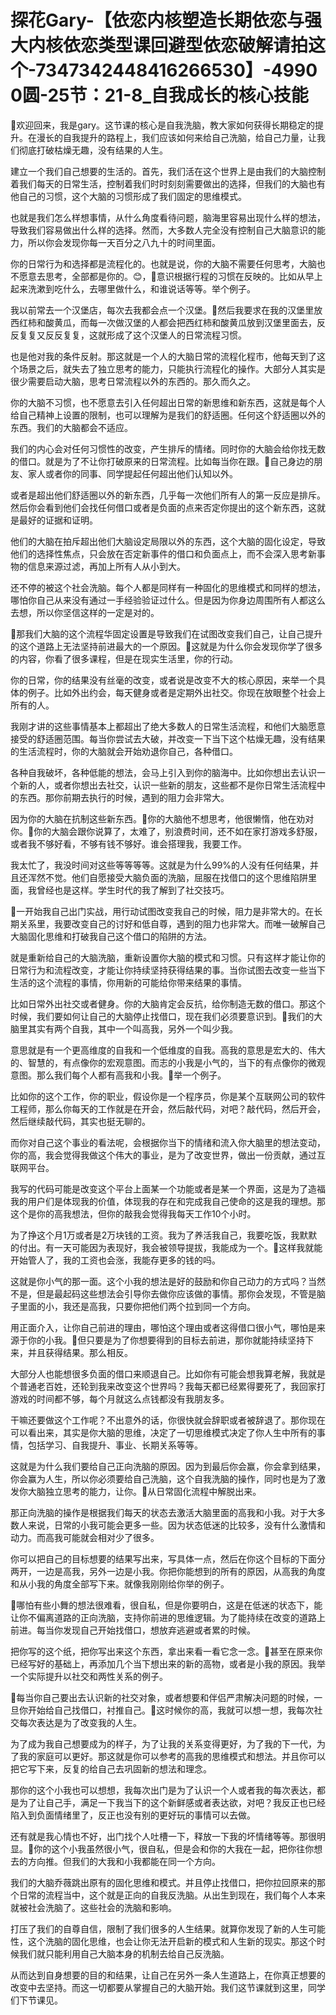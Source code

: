 # 探花Gary-【依恋内核塑造长期依恋与强大内核依恋类型课回避型依恋破解请拍这个-7347342448416266530】-49900圆-25节：21-8_自我成长的核心技能

🎼欢迎回来，我是gary。这节课的核心是自我洗脑，教大家如何获得长期稳定的提升。在漫长的自我提升的路程上，我们应该如何来给自己洗脑，给自己力量，让我们彻底打破枯燥无趣，没有结果的人生。

建立一个我们自己想要的生活的。首先，我们活在这个世界上是由我们的大脑控制着我们每天的日常生活，控制着我们时时刻刻需要做出的选择，但我们的大脑也有他自己的习惯，这个大脑的习惯形成了我们固定的思维模式。

也就是我们怎么样想事情，从什么角度看待问题，脑海里容易出现什么样的想法，导致我们容易做出什么样的选择。然而，大多数人完全没有控制自己大脑意识的能力，所以你会发现你每一天百分之八九十的时间里面。

你的日常行为和选择都是流程化的。也就是说，你的大脑不需要任何思考，大脑也不愿意去思考，全部都是你的。😊，🎼意识根据行程的习惯在反映的。比如从早上起来洗漱到吃什么，去哪里做什么，和谁说话等等。举个例子。

我以前常去一个汉堡店，每次去我都会点一个汉堡。🎼然后我要求在我的汉堡里放西红柿和酸黄瓜，而每一次做汉堡的人都会把西红柿和酸黄瓜放到汉堡里面去，反反复复又反反复复，这就形成了这个汉堡人的日常流程习惯。

也是他对我的条件反射。那这就是一个人的大脑日常的流程化程市，他每天到了这个场景之后，就失去了独立思考的能力，只能执行流程化的操作。大部分人其实是很少需要启动大脑，思考日常流程以外的东西的。那久而久之。

你的大脑不习惯，也不愿意去引入任何超出日常的新思维和新东西，这就是每个人给自己精神上设置的限制，也可以理解为是我们的舒适圈。任何这个舒适圈以外的东西。我们的大脑都会不适应。

我们的内心会对任何习惯性的改变，产生排斥的情绪。同时你的大脑会给你找无数的借口。就是为了不让你打破原来的日常流程。比如每当你在跟。🎼自己身边的朋友、家人或者你的同事、同学提起任何超出他们认知以外。

或者是超出他们舒适圈以外的新东西，几乎每一次他们所有人的第一反应是排斥。然后你会看到他们会找任何借口或者是负面的点来否定你提出的这个新东西，这就是最好的证据和证明。

他们的大脑在拍斥超出他们大脑设定局限以外的东西，这个大脑的固化设定，导致他们的选择性焦点，只会放在否定新事件的借口和负面点上，而不会深入思考新事物的信息来源过滤，再加上所有人从小到大。

还不停的被这个社会洗脑。每个人都是同样有一种固化的思维模式和同样的想法，哪怕你自己从来没有通过一手经验验证过什么。但是因为你身边周围所有人都这么去想，所以你坚信这样的一定是对的。

🎼那我们大脑的这个流程华固定设置是导致我们在试图改变我们自己，让自己提升的这个道路上无法坚持前进最大的一个原因。🎼这就是为什么你会发现你学了很多的内容，你看了很多课程，但是在现实生活里，你的行动。

你的日常，你的结果没有丝毫的改变，或者说是改变不大的核心原因，来举一个具体的例子。比如外出约会，每天健身或者是定期外出社交。你现在放眼整个社会上所有的人。

我刚才讲的这些事情基本上都超出了绝大多数人的日常生活流程，和他们大脑愿意接受的舒适圈范围。每当你尝试去大破，并改变一下当下这个枯燥无趣，没有结果的生活流程时，你的大脑就会开始劝退你自己，各种借口。

各种自我破坏，各种低能的想法，会马上引入到你的脑海中。比如你想出去认识一个新的人，或者你想出去社交，认识一些新的朋友，这些都不是你日常生活流程中的东西。那你前期去执行的时候，遇到的阻力会非常大。

因为你的大脑在抗制这些新东西。🎼你的大脑他不想思考，他很懒惰，他在劝对你。🎼你的大脑会跟你说算了，太难了，别浪费时间，还不如在家打游戏多舒服，或者我不够好看，不够有钱不够好。谁会搭理我，我要工作。

我太忙了，我没时间对这些等等等等。这就是为什么99%的人没有任何结果，并且还浑然不觉。他们自愿接受大脑负面的洗脑，屈服在找借口的这个思维陷阱里面，我曾经也是这样。学生时代的我了解到了社交技巧。

🎼一开始我自己出门实战，用行动试图改变我自己的时候，阻力是非常大的。在长期关系里，我要改变自己的讨好和低自尊，遇到的阻力也非常大。而唯一破解自己大脑固化思维和打破我自己这个借口的陷阱的方法。

就是重新给自己的大脑洗脑，重新设置你大脑的模式和习惯。只有这样才能让你的日常行为和流程改变，才能让你持续坚持获得结果的事。当你试图去改变一些当下生活的这个流程的事情，你用新的可能给你带来结果的事情。

比如日常外出社交或者健身。你的大脑肯定会反抗，给你制造无数的借口。那这个时候，我们要如何让自己的大脑停止找借口，现在我们必须要意识到。🎼我们的大脑里其实有两个自我，其中一个叫高我，另外一个叫少我。

意思就是有一个更高维度的自我和一个低维度的自我。高我的意思是宏大的、伟大的、智慧的，有点像你的宏观意图。而志的小我是小气的，当下的有点像你的微观意图。那么我们每个人都有高我和小我。🎼举一个例子。

比如你的这个工作，你的职业，假设你是一个程序员，你是某个互联网公司的软件工程师，那么你每天的工作就是在开会，然后敲代码，对吧？敲代码，然后开会，然后继续敲代码，其实也挺无聊的。

而你对自己这个事业的看法呢，会根据你当下的情绪和流入你大脑里的想法变动，你的高，我会觉得我做这个伟大的事业，是为了改变世界，做出一份贡献，通过互联网平台。

我写的代码可能是改变这个平台上面某一个功能或者是某一个界面，这是为了造福我的用户们是体现我的价值，体现我的存在和完成我自己使命的这是我的理想。那这个是你的高我想法，但你的敲我会觉得我每天工作10个小时。

为了挣这个月1万或者是2万块钱的工资。我为了养活我自己，我要吃饭，我默默的付出。有一天可能因为表现好，我会被领导提拔，我能成为一个。🎼这样我就能开始管人了，我的工资也会涨，我能存更多的钱的吗。

这就是你小气的那一面。这个小我的想法是好的鼓励和你自己动力的方式吗？当然不是，但是最起码这些想法会引导你去做你应该做的事情。那你会发现，不管是脑子里面的小，我还是高我，只要你把他们两个拉到同一个方向。

用正面介入，让你自己前进的理由，哪怕这个理由或者这得借口很小气，哪怕是来源于你的小我。🎼但只要是为了你想要得到的目标去前进，那你就能持续坚持下来，并且获得结果。那么相反。

大部分人也能想很多负面的借口来顺退自己。比如你有可能会想我算老解，我就是个普通老百姓，还轮到我来改变这个世界吗？我每天都已经累得要死了，我回家打游戏的时间都不够，每个月就这么点钱都没有我朋友多。

干嘛还要做这个工作呢？不出意外的话，你很快就会辞职或者被辞退了。那你现在可以看出来，其实是你大脑的思维，决定了一切思维模式决定了你人生中所有的事情，包括学习、自我提升、事业、长期关系等等。

这就是为什么我们要给自己正向洗脑的原因。因为到最后你会赢，你会拿到结果，你会赢为人生，所以你必须要给自己洗脑，这个自我洗脑的操作，同时也是为了激发你大脑独立思考的能力，让你。🎼从日常固化流程中解脱出来。

那正向洗脑的操作是根据我们每天的状态去激活大脑里面的高我和小我。对于大多数人来说，日常的小我可能会更多一些。因为状态低迷的比较多，没有什么激情和动力。而高我可能就会相对少了很多。

你可以把自己的目标想要的结果写出来，写具体一点，然后在你这个目标的下面分两开，一边是高我，另外一边是小我。你把你能想到的所有的原因，从高我的角度和从小我的角度全部写下来。就像我刚刚给你举的例子。

🎼哪怕有些小舞的想法很难看，很自私，但是你要明白，这是在低迷的状态下，能让你不偏离道路的正向洗脑，支持你前进的思维逻辑。为了能持续在改变的道路上前进。每当你发现自己开始找借口，想放弃逃避或者累的时候。

把你写的这个纸，把你写出来这个东西，拿出来看一看它念一念。🎼甚至在原来你已经写好的基础上，再添加几个当下想出来的新的高物，或者是小我的原因。我举一个实际提升以社交和两性关系的例子。

🎼每当你自己要出去认识新的社交对象，或者想要和伴侣严肃解决问题的时候，一旦你开始给自己找借口，衬推自己。🎼这时候你的高，我就可以想一想，我每次社交每次表达是为了改变我的人生。

为了成为我自己想要成为的样子，为了让我的关系变得更好，为了我的下一代，为了我的家庭可以更好。那这就是你可以参考的高我的思维模式和想法。并且你可以把它写下来，反复的给自己去巩固新的想法和理念。

那你的这个小我也可以想想，我每次出门是为了认识一个人或者我的每次表达，都是为了让自己手，满足一下我当下的这个新鲜感或者表达欲，对吧？我反正也已经陷入到负面情绪里了，反正也没有别的更好玩的事情可以去做。

还有就是我心情也不好，出门找个人吐槽一下，释放一下我的坏情绪等等。那很明显。🎼你的这个小我虽然很小气，很自私，但是会和你的大我在一起，把你往你想去的方向推。但我们的大我和小我都能在同一个方向。

我们的大脑乔薇跳出原有的固化思维和模式。并且停止找借口，把你拉回原来的那个日常的流程当中，这个就是正向的自我反洗脑。从出生到现在，我们每个人本来就被社会洗脑了。这些社会的洗脑和影响。

打压了我们的自尊自信，限制了我们很多的人生结果。就算你发现了新的人生可能性，这个洗脑的固化思维，也会让你无法开启新的模式和人生新的现实。那这个时候我们就只能利用自己大脑本身的机制去给自己反洗脑。

从而达到自身想要的目的和结果，让自己在另外一条人生道路上，在你真正想要的改变中去坚持。而这一切都要从掌握自己的大脑开始。我们这节课就到这里，同学们下节课见。

